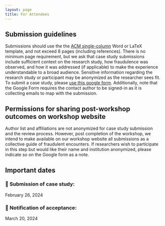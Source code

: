 ```yaml
---
layout: page
title: For Attendees
---
```

## Submission guidelines
Submissions should use the the [ACM single-column](https://chi2024.acm.org/submission-guides/chi-publication-formats/) Word or LaTeX template, and not exceed 8 pages (including references). There is no minimum page requirement, but we ask that case study submissions include sufficient context on the research study, how fraudulence was observed, and how it was addressed (if applicable) to make the experience understandable to a broad audience. Sensitive information regarding the research study or participant may be anonymized as the researcher sees fit. To submit a case study, please [use this google form](https://forms.gle/u2egyAo4wjZMNS6QA). Additionally, note that the Google Form requires the contact author to be signed-in as it is collecting emails to map with the submission. 

## Permissions for sharing post-workshop outcomes on workshop website
Author list and affiliations are not anonymized for case study submission and the review process. However, post completion of the workshop, we intend to make available on our workshop website all submissions as a collective guide of fraudulent encounters. If researchers wish to participate in this step but would like their name and institution anonymized, please indicate so on the Google form as a note.

## Important dates
### 📌 Submission of case study: 
February 26, 2024
### 📌 Notification of acceptance: 
March 20, 2024


